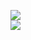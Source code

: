 [![](https://img.shields.io/badge/Made%20With-Github%20Spray-lightgrey.svg?style=for-the-badge&logo=github)](https://github.com/Annihil/github-spray#7284)  
[![](https://i.imgur.com/2DrTn0Z.gif)](https://github.com/Annihil/github-spray)